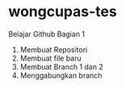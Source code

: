 # wongcupas-tes
Belajar Github Bagian 1
1. Membuat Repositori
2. Membuat file baru
3. Membuat Branch 1 dan 2
4. Menggabungkan branch
